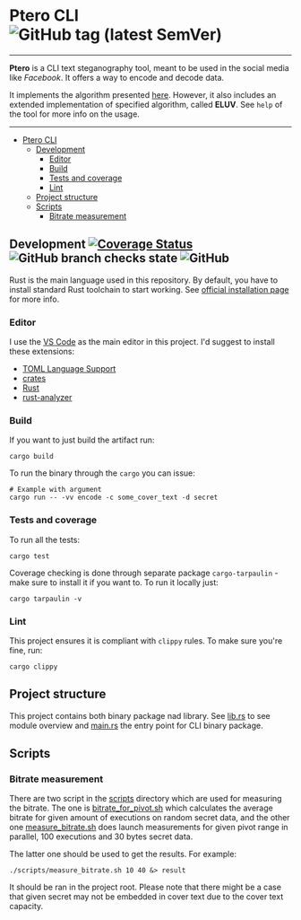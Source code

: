 

# Ptero CLI ![GitHub tag (latest SemVer)](https://img.shields.io/github/v/tag/baymax42/ptero-cli)

---

**Ptero** is a CLI text steganography tool, meant to be used in the social media like *Facebook*. It offers a way to encode and decode data.

It implements the algorithm presented [here](https://link.springer.com/chapter/10.1007/978-3-319-76687-4_15). 
However, it also includes an extended implementation of specified algorithm, called __ELUV__. See `help` of the tool for more info on the usage.

---

<!-- TOC -->
- [Ptero CLI](#ptero-cli)
  - [Development](#development)
    - [Editor](#editor)
    - [Build](#build)
    - [Tests and coverage](#tests-and-coverage)
    - [Lint](#lint)
  - [Project structure](#project-structure)
  - [Scripts](#scripts)
    - [Bitrate measurement](#bitrate-measurement)
<!-- TOC -->

## Development   [![Coverage Status](https://coveralls.io/repos/github/baymax42/ptero-cli/badge.svg?branch=main)](https://coveralls.io/github/baymax42/ptero-cli?branch=main) ![GitHub branch checks state](https://img.shields.io/github/checks-status/baymax42/ptero-cli/main?label=status) ![GitHub](https://img.shields.io/github/license/baymax42/ptero-cli)

Rust is the main language used in this repository. By default, you have to install standard Rust toolchain to start working.
See [official installation page](https://www.rust-lang.org/tools/install) for more info.

### Editor 

I use the [VS Code](https://code.visualstudio.com/download) as the main editor in this project. I'd suggest to install these extensions:
* [TOML Language Support](https://marketplace.visualstudio.com/items?itemName=be5invis.toml)
* [crates](https://marketplace.visualstudio.com/items?itemName=serayuzgur.crates)
* [Rust](https://marketplace.visualstudio.com/items?itemName=rust-lang.rust)
* [rust-analyzer](https://marketplace.visualstudio.com/items?itemName=matklad.rust-analyzer)

### Build

If you want to just build the artifact run:
```shell
cargo build
```

To run the binary through the `cargo` you can issue:
```shell
# Example with argument
cargo run -- -vv encode -c some_cover_text -d secret
```
### Tests and coverage

To run all the tests:
```shell
cargo test
```

Coverage checking is done through separate package `cargo-tarpaulin` - make sure to install it if you want to. To run it locally just:
```shell
cargo tarpaulin -v
```

### Lint

This project ensures it is compliant with `clippy` rules. To make sure you're fine, run:
```shell
cargo clippy
```

## Project structure

This project contains both binary package nad library. See [lib.rs](./src/lib.rs) to see module overview and [main.rs](./src/bin/main.rs) the entry point for CLI binary package.


## Scripts

### Bitrate measurement
There are two script in the [scripts](./scripts) directory which are used for measuring the bitrate.
The one is [bitrate_for_pivot.sh](./scripts/bitrate_for_pivot.sh) which calculates the average bitrate for
given amount of executions on random secret data, and the other one [measure_bitrate.sh](./scripts/measure_bitrate.sh) does launch measurements 
for given pivot range in parallel, 100 executions and 30 bytes secret data.

The latter one should be used to get the results. For example:
```shell script
./scripts/measure_bitrate.sh 10 40 &> result
```

It should be ran in the project root. Please note that there might be a case that given secret may not
be embedded in cover text due to the cover text capacity.

